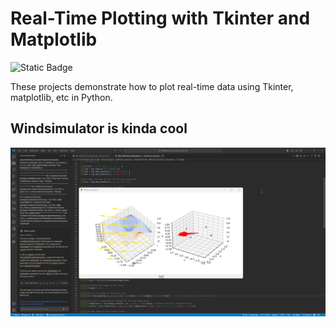 # Real-Time Plotting with Tkinter and Matplotlib
<img alt="Static Badge" src="https://img.shields.io/badge/Passing-100%25-green">

These projects demonstrate how to plot real-time data using Tkinter, matplotlib, etc in Python.

## Windsimulator is kinda cool
<img src="./Code_eV4tEcUs3o.gif" alt="windsimscreenshot">
